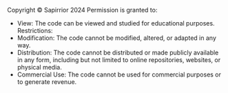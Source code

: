 Copyright © Sapirrior 2024
Permission is granted to:
 * View: The code can be viewed and studied for educational purposes.
Restrictions:
 * Modification: The code cannot be modified, altered, or adapted in any way.
 * Distribution: The code cannot be distributed or made publicly available in any form, including but not limited to online repositories, websites, or physical media.
 * Commercial Use: The code cannot be used for commercial purposes or to generate revenue.